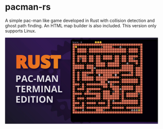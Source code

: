 # pacman-rs

A simple pac-man like game developed in Rust with collision detection and ghost path finding. An HTML map builder is also included. This version only supports Linux.

![](/screenshot/image.jpg?raw=true)
